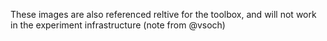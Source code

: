 These images are also referenced reltive for the toolbox, and will not work in the experiment infrastructure (note from @vsoch)
